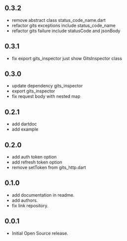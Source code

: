 ## 0.3.2

- remove abstract class status_code_name.dart
- refactor gits exceptions include status_code_name
- refactor gits failure include statusCode and jsonBody

## 0.3.1

- fix export gits_inspector just show GitsInspector class

## 0.3.0

- update dependency gits_inspector
- export gits_inspector
- fix request body with nested map

## 0.2.1

- add dartdoc
- add example

## 0.2.0

- add auth token option
- add refresh token option
- remove setToken from gits_http.dart

## 0.1.0

- add documentation in readme.
- add authors.
- fix link repository.

## 0.0.1

- Initial Open Source release.
